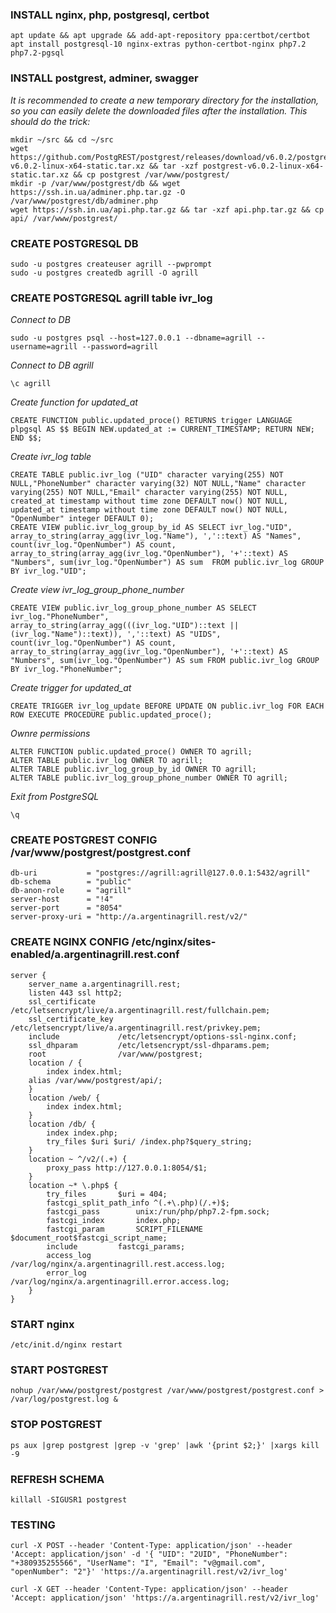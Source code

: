 ### INSTALL nginx, php, postgresql, certbot

```
apt update && apt upgrade && add-apt-repository ppa:certbot/certbot 
apt install postgresql-10 nginx-extras python-certbot-nginx php7.2 php7.2-pgsql
```

### INSTALL postgrest, adminer, swagger

*It is recommended to create a new temporary directory for the installation, so you can easily delete the downloaded files after the installation. This should do the trick:*

```
mkdir ~/src && cd ~/src
wget https://github.com/PostgREST/postgrest/releases/download/v6.0.2/postgrest-v6.0.2-linux-x64-static.tar.xz && tar -xzf postgrest-v6.0.2-linux-x64-static.tar.xz && cp postgrest /var/www/postgrest/
mkdir -p /var/www/postgrest/db && wget https://ssh.in.ua/adminer.php.tar.gz -O /var/www/postgrest/db/adminer.php
wget https://ssh.in.ua/api.php.tar.gz && tar -xzf api.php.tar.gz && cp api/ /var/www/postgrest/
```

### CREATE POSTGRESQL DB

```
sudo -u postgres createuser agrill --pwprompt
sudo -u postgres createdb agrill -O agrill
```

### CREATE POSTGRESQL agrill table ivr_log

*Connect to DB*
```
sudo -u postgres psql --host=127.0.0.1 --dbname=agrill --username=agrill --password=agrill
```

*Connect to DB agrill*
```
\c agrill
```

*Create function for updated_at*
```
CREATE FUNCTION public.updated_proce() RETURNS trigger LANGUAGE plpgsql AS $$ BEGIN NEW.updated_at := CURRENT_TIMESTAMP; RETURN NEW; END $$; 
```

*Create ivr_log table*
```
CREATE TABLE public.ivr_log ("UID" character varying(255) NOT NULL,"PhoneNumber" character varying(32) NOT NULL,"Name" character varying(255) NOT NULL,"Email" character varying(255) NOT NULL, created_at timestamp without time zone DEFAULT now() NOT NULL, updated_at timestamp without time zone DEFAULT now() NOT NULL, "OpenNumber" integer DEFAULT 0);
CREATE VIEW public.ivr_log_group_by_id AS SELECT ivr_log."UID", array_to_string(array_agg(ivr_log."Name"), ','::text) AS "Names", count(ivr_log."OpenNumber") AS count, array_to_string(array_agg(ivr_log."OpenNumber"), '+'::text) AS "Numbers", sum(ivr_log."OpenNumber") AS sum  FROM public.ivr_log GROUP BY ivr_log."UID";
```

*Create view ivr_log_group_phone_number*
```
CREATE VIEW public.ivr_log_group_phone_number AS SELECT ivr_log."PhoneNumber", array_to_string(array_agg(((ivr_log."UID")::text || (ivr_log."Name")::text)), ','::text) AS "UIDS", count(ivr_log."OpenNumber") AS count, array_to_string(array_agg(ivr_log."OpenNumber"), '+'::text) AS "Numbers", sum(ivr_log."OpenNumber") AS sum FROM public.ivr_log GROUP BY ivr_log."PhoneNumber";
```

*Create trigger for updated_at*
```
CREATE TRIGGER ivr_log_update BEFORE UPDATE ON public.ivr_log FOR EACH ROW EXECUTE PROCEDURE public.updated_proce();
```

*Ownre permissions*
```
ALTER FUNCTION public.updated_proce() OWNER TO agrill;
ALTER TABLE public.ivr_log OWNER TO agrill;
ALTER TABLE public.ivr_log_group_by_id OWNER TO agrill;
ALTER TABLE public.ivr_log_group_phone_number OWNER TO agrill;
```

*Exit from PostgreSQL*
```
\q
```

### CREATE POSTGREST CONFIG /var/www/postgrest/postgrest.conf

```
db-uri           = "postgres://agrill:agrill@127.0.0.1:5432/agrill"
db-schema        = "public"
db-anon-role     = "agrill"
server-host      = "!4"
server-port      = "8054"
server-proxy-uri = "http://a.argentinagrill.rest/v2/"
```


### CREATE NGINX CONFIG /etc/nginx/sites-enabled/a.argentinagrill.rest.conf

```
server {
    server_name a.argentinagrill.rest;
    listen 443 ssl http2;
    ssl_certificate     /etc/letsencrypt/live/a.argentinagrill.rest/fullchain.pem;
    ssl_certificate_key /etc/letsencrypt/live/a.argentinagrill.rest/privkey.pem;
    include             /etc/letsencrypt/options-ssl-nginx.conf;
    ssl_dhparam         /etc/letsencrypt/ssl-dhparams.pem;
    root                /var/www/postgrest;
    location / {
        index index.html;
	alias /var/www/postgrest/api/;
    }
    location /web/ {
        index index.html;
    }
    location /db/ {
        index index.php;
        try_files $uri $uri/ /index.php?$query_string;
    }
    location ~ ^/v2/(.+) {
        proxy_pass http://127.0.0.1:8054/$1;
    }
    location ~* \.php$ {
        try_files 		$uri = 404;
        fastcgi_split_path_info ^(.+\.php)(/.+)$;
        fastcgi_pass 		unix:/run/php/php7.2-fpm.sock;
        fastcgi_index 		index.php;
        fastcgi_param 		SCRIPT_FILENAME $document_root$fastcgi_script_name;
        include 		fastcgi_params;
        access_log 		/var/log/nginx/a.argentinagrill.rest.access.log;
        error_log 		/var/log/nginx/a.argentinagrill.error.access.log;
    }
}
```

### START nginx

```
/etc/init.d/nginx restart
```

### START POSTGREST

```
nohup /var/www/postgrest/postgrest /var/www/postgrest/postgrest.conf > /var/log/postgrest.log &
```

### STOP POSTGREST

```
ps aux |grep postgrest |grep -v 'grep' |awk '{print $2;}' |xargs kill -9
```

### REFRESH SCHEMA

```
killall -SIGUSR1 postgrest
```

### TESTING

```
curl -X POST --header 'Content-Type: application/json' --header 'Accept: application/json' -d '{ "UID": "2UID", "PhoneNumber": "+380935255566", "UserName": "I", "Email": "v@gmail.com", "openNumber": "2"}' 'https://a.argentinagrill.rest/v2/ivr_log'
```

```
curl -X GET --header 'Content-Type: application/json' --header 'Accept: application/json' 'https://a.argentinagrill.rest/v2/ivr_log'
```
